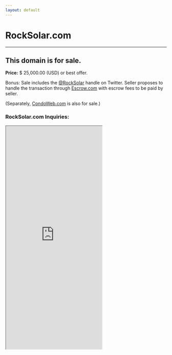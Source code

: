 ```yaml
---
layout: default
---
```


RockSolar.com
===

<hr>

## This domain is for sale.

<p><strong>Price:</strong> $ 25,000.00 (USD) or best offer.</p>
<p>Bonus: Sale includes the <a href="http://twitter.com/rocksolar">@RockSolar</a> handle on Twitter. Seller proposes to handle the transaction through <a href="https://escrow.com">Escrow.com</a> with escrow fees to be paid by seller.</p>

<p>(Separately, <a href="http://condoweb.com">CondoWeb.com</a> is also for sale.)</p>

### RockSolar.com Inquiries:

<div class="iframe-wrap">
<iframe height="697" allowTransparency="true" frameborder="2" scrolling="no" class="webform" src="https://wisdomgroup.wufoo.com/embed/p1uhhoo81c4pc71/"><a href="https://wisdomgroup.wufoo.com/forms/p1uhhoo81c4pc71/">Thanks for asking about RockSolar.com</a></iframe>
</div>
